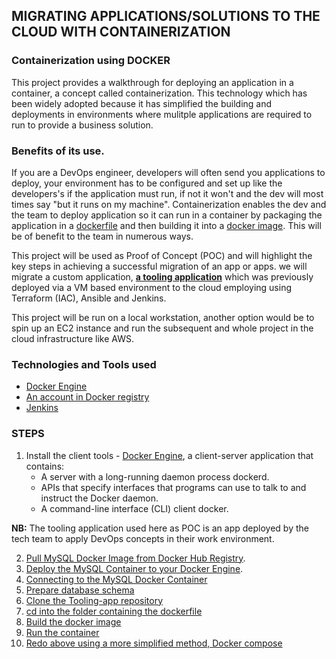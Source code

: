 
## MIGRATING APPLICATIONS/SOLUTIONS TO THE CLOUD WITH CONTAINERIZATION

### Containerization using **DOCKER**

This project provides a walkthrough for deploying an application in a container, a concept called containerization.
This technology which has been widely adopted because it has simplified the building and deployments in environments where mulitple applications are required to run to provide a business solution.

### Benefits of its use.
If you are a DevOps engineer, developers will often send you applications to deploy, your environment has to be configured and set up like the developers's if the application must run, if not it won't and the dev will most times say "but it runs on my machine". 
Containerization enables the dev and the team to deploy application so it can run in a container by packaging the application in a [dockerfile](https://docs.docker.com/reference/dockerfile/) and then building it into a [docker image](https://docs.docker.com/reference/cli/docker/image/).
This will be of benefit to the team in numerous ways.


This project  will be used as Proof of Concept (POC) and will highlight the key steps in achieving a successful migration of an app or apps.
we will migrate a custom application, **[a tooling application](https://github.com/Johnstx/DevOps_Projects/tree/main/Project_19)** which was previously deployed via a VM based environment to the cloud employing using Terraform (IAC), Ansible and Jenkins.

This project will be run on a local workstation, another option would be to spin up an EC2 instance and run the subsequent and whole project in the cloud infrastructure like AWS.

### Technologies and Tools used
* [Docker Engine](https://docs.docker.com/engine/install/)
* [An account in Docker registry](https://hub.docker.com/)
* [Jenkins](https://www.jenkins.io/doc/)

###  STEPS

1. Install the client tools - [Docker Engine](https://docs.docker.com/engine/), a client-server application that contains: 
    * A server with a long-running daemon process dockerd.
    * APIs that specify interfaces that programs can use to talk to and instruct the Docker daemon.
    * A command-line interface (CLI) client docker.

**NB:** The tooling application used here as POC is an app deployed by the tech team to apply DevOps concepts  in their work environment. 

2. [Pull MySQL Docker Image from Docker Hub Registry]().
3. [Deploy the MySQL Container to your Docker Engine]().
4. [Connecting to the MySQL Docker Container]()
5. [Prepare database schema]()
6. [Clone the Tooling-app repository]()
7. [cd into the folder containing the dockerfile]()
8. [Build the docker image]()
9. [Run the container]()
10. [Redo above using a more simplified method, Docker compose]()